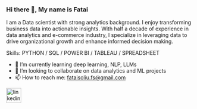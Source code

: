 ### Hi there 👋, My name is Fatai
I am a Data scientist with strong analytics background.
I enjoy transforming business data into actionable insights. With half a decade of experience in data analytics and e-commerce industry, I specialize in leveraging data to drive organizational growth and enhance informed decision making.

Skills: PYTHON / SQL / POWER BI / TABLEAU / SPREADSHEET

- 🌱 I’m currently learning deep learning, NLP, LLMs 
- 👯 I’m looking to collaborate on data analytics and ML projects 
- 📫 How to reach me: fataisoliu.fs@gmail.com 


[<img src='https://cdn.jsdelivr.net/npm/simple-icons@3.0.1/icons/linkedin.svg' alt='linkedin' height='40'>](https://www.linkedin.com/in/https://www.linkedin.com/in/fataisoliu//)  

